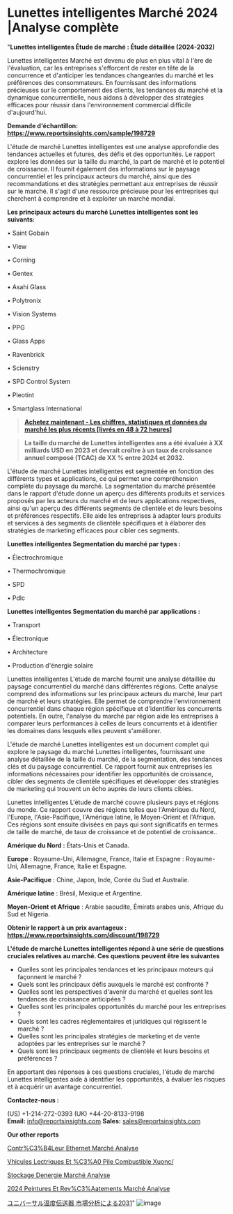 # Lunettes intelligentes Marché 2024 |Analyse complète

"<strong>Lunettes intelligentes Étude de marché : Étude détaillée (2024-2032)</strong>

Lunettes intelligentes Marché est devenu de plus en plus vital à l'ère de l'évaluation, car les entreprises s'efforcent de rester en tête de la concurrence et d'anticiper les tendances changeantes du marché et les préférences des consommateurs. En fournissant des informations précieuses sur le comportement des clients, les tendances du marché et la dynamique concurrentielle, nous aidons à développer des stratégies efficaces pour réussir dans l'environnement commercial difficile d'aujourd'hui.

<strong>Demande d'échantillon: <a href=https://www.reportsinsights.com/sample/198729>https://www.reportsinsights.com/sample/198729</a></strong>

L'étude de marché Lunettes intelligentes est une analyse approfondie des tendances actuelles et futures, des défis et des opportunités. Le rapport explore les données sur la taille du marché, la part de marché et le potentiel de croissance. Il fournit également des informations sur le paysage concurrentiel et les principaux acteurs du marché, ainsi que des recommandations et des stratégies permettant aux entreprises de réussir sur le marché. Il s'agit d'une ressource précieuse pour les entreprises qui cherchent à comprendre et à exploiter un marché mondial.

<strong>Les principaux acteurs du marché Lunettes intelligentes sont les suivants:</strong>

• Saint Gobain

• View

• Corning

• Gentex

• Asahi Glass

• Polytronix

• Vision Systems

• PPG

• Glass Apps

• Ravenbrick

• Scienstry

• SPD Control System

• Pleotint

• Smartglass International
<blockquote><a href=https://www.reportsinsights.com/buynow/198729><span style=text-decoration: underline;><strong>Achetez maintenant - Les chiffres, statistiques et données du marché les plus récents [livrés en 48 à 72 heures]</strong></span></a></blockquote>
<blockquote><span style=text-decoration: underline;><strong>La taille du marché de Lunettes intelligentes ans a été évaluée à XX milliards USD en 2023 et devrait croître à un taux de croissance annuel composé (TCAC) de XX % entre 2024 et 2032.</strong></span></blockquote>
L'étude de marché Lunettes intelligentes est segmentée en fonction des différents types et applications, ce qui permet une compréhension complète du paysage du marché. La segmentation du marché présentée dans le rapport d'étude donne un aperçu des différents produits et services proposés par les acteurs du marché et de leurs applications respectives, ainsi qu'un aperçu des différents segments de clientèle et de leurs besoins et préférences respectifs. Elle aide les entreprises à adapter leurs produits et services à des segments de clientèle spécifiques et à élaborer des stratégies de marketing efficaces pour cibler ces segments.

<strong>Lunettes intelligentes Segmentation du marché par types :</strong>

• Électrochromique

• Thermochromique

• SPD

• Pdlc

<strong>Lunettes intelligentes Segmentation du marché par applications :</strong>

• Transport

• Électronique

• Architecture

• Production d'énergie solaire

Lunettes intelligentes L'étude de marché fournit une analyse détaillée du paysage concurrentiel du marché dans différentes régions. Cette analyse comprend des informations sur les principaux acteurs du marché, leur part de marché et leurs stratégies. Elle permet de comprendre l'environnement concurrentiel dans chaque région spécifique et d'identifier les concurrents potentiels. En outre, l'analyse du marché par région aide les entreprises à comparer leurs performances à celles de leurs concurrents et à identifier les domaines dans lesquels elles peuvent s'améliorer.

L'étude de marché Lunettes intelligentes est un document complet qui explore le paysage du marché Lunettes intelligentes, fournissant une analyse détaillée de la taille du marché, de la segmentation, des tendances clés et du paysage concurrentiel. Ce rapport fournit aux entreprises les informations nécessaires pour identifier les opportunités de croissance, cibler des segments de clientèle spécifiques et développer des stratégies de marketing qui trouvent un écho auprès de leurs clients cibles.

Lunettes intelligentes L'étude de marché couvre plusieurs pays et régions du monde. Ce rapport couvre des régions telles que l'Amérique du Nord, l'Europe, l'Asie-Pacifique, l'Amérique latine, le Moyen-Orient et l'Afrique. Ces régions sont ensuite divisées en pays qui sont significatifs en termes de taille de marché, de taux de croissance et de potentiel de croissance..

<strong>Amérique du Nord :</strong> États-Unis et Canada.

<strong>Europe</strong> : Royaume-Uni, Allemagne, France, Italie et Espagne : Royaume-Uni, Allemagne, France, Italie et Espagne.

<strong>Asie-Pacifique</strong> : Chine, Japon, Inde, Corée du Sud et Australie.

<strong>Amérique latine</strong> : Brésil, Mexique et Argentine.

<strong>Moyen-Orient et Afrique</strong> : Arabie saoudite, Émirats arabes unis, Afrique du Sud et Nigeria.

<strong>Obtenir le rapport à un prix avantageux : <a href=https://www.reportsinsights.com/discount/198729>https://www.reportsinsights.com/discount/198729</a></strong>

<strong>L'étude de marché Lunettes intelligentes répond à une série de questions cruciales relatives au marché. Ces questions peuvent être les suivantes</strong>
<ul>
  <li>Quelles sont les principales tendances et les principaux moteurs qui façonnent le marché ?</li>
  <li>Quels sont les principaux défis auxquels le marché est confronté ?</li>
  <li>Quelles sont les perspectives d'avenir du marché et quelles sont les tendances de croissance anticipées ?</li>
  <li>Quelles sont les principales opportunités du marché pour les entreprises ?</li>
  <li>Quels sont les cadres réglementaires et juridiques qui régissent le marché ?</li>
  <li>Quelles sont les principales stratégies de marketing et de vente adoptées par les entreprises sur le marché ?</li>
  <li>Quels sont les principaux segments de clientèle et leurs besoins et préférences ?</li>
</ul>
En apportant des réponses à ces questions cruciales, l'étude de marché Lunettes intelligentes aide à identifier les opportunités, à évaluer les risques et à acquérir un avantage concurrentiel.

<strong>Contactez-nous :</strong>

(US) +1-214-272-0393
(UK) +44-20-8133-9198
<strong>Email:</strong> <a>info@reportsinsights.com</a>
<strong>Sales:</strong> <a>sales@reportsinsights.com</a>

<strong>Our other reports</strong>

<a href=https://www.linkedin.com/pulse/contr%C3%B4leur-ethernet-march%C3%A9-rapport-2024-nouvelles-rktvf/>Contr%C3%B4Leur Ethernet Marché Analyse</a>

<a href=https://www.linkedin.com/pulse/v%C3%A9hicules-%C3%A9lectriques-et-%C3%A0-pile-combustible-xuonc/>Vhicules Lectriques Et %C3%A0 Pile Combustible Xuonc/</a>

<a href=https://www.linkedin.com/pulse/stockage-denergie-march%C3%A9-%C3%A9valuation-fiable-fn6cf/>Stockage Denergie Marché Analyse</a>

<a href=https://www.linkedin.com/pulse/2024-peintures-et-rev%C3%AAtements-march%C3%A9-informations-rd05c/>2024 Peintures Et Rev%C3%Aatements Marché Analyse</a>

<a href=https://www.linkedin.com/pulse/ユニバーサル温度伝送器-市場2023完全な地域分析-reports-insights-expert/>ユニバーサル温度伝送器 市場分析による2031</a>"
![image](https://github.com/daminid12/RImarketexcellence/assets/158430485/7c7fdb43-ac8a-4319-99dd-616786bb675f)
